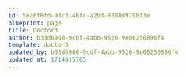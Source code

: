 ```yaml
---
id: 5ea6f6fd-93c3-46fc-a2b3-8380d9798f3e
blueprint: page
title: Doctor3
author: b33d6960-9cdf-4abb-9526-9e06250896f4
template: doctor3
updated_by: b33d6960-9cdf-4abb-9526-9e06250896f4
updated_at: 1714815765
---
```

